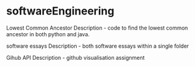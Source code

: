 # softwareEngineering

Lowest Common Ancestor
Description - code to find the lowest common ancestor in both python and java.

software essays
Description - both software essays within a single folder

Gihub API
Description - github visualisation assignment

